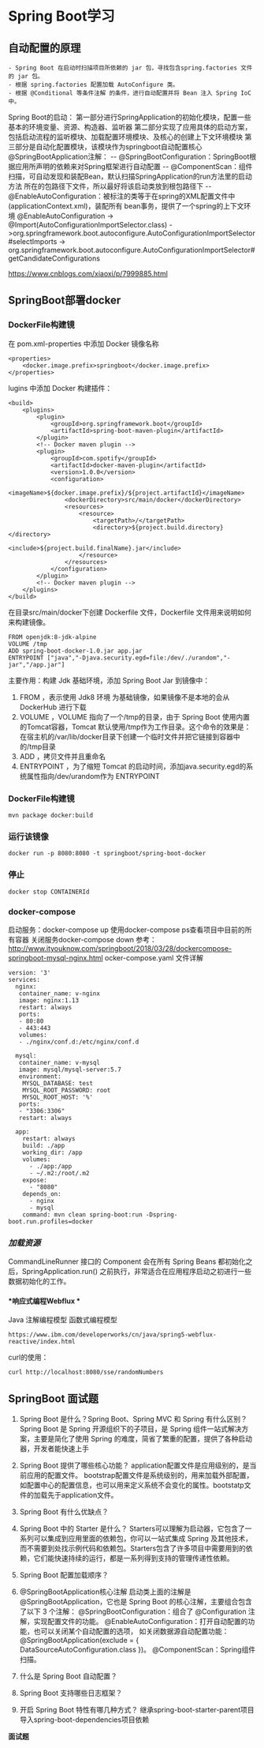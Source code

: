 #  **Spring Boot学习**

## **自动配置的原理**

	- Spring Boot 在启动时扫描项目所依赖的 jar 包，寻找包含spring.factories 文件的 jar 包。
	- 根据 spring.factories 配置加载 AutoConfigure 类。
	- 根据 @Conditional 等条件注解 的条件，进行自动配置并将 Bean 注入 Spring IoC 中。

Spring Boot的启动：
第一部分进行SpringApplication的初始化模块，配置一些基本的环境变量、资源、构造器、监听器
第二部分实现了应用具体的启动方案，包括启动流程的监听模块、加载配置环境模块、及核心的创建上下文环境模块
第三部分是自动化配置模块，该模块作为springboot自动配置核心
@SpringBootApplication注解：
-- @SpringBootConfiguration：SpringBoot根据应用所声明的依赖来对Spring框架进行自动配置
-- @ComponentScan：组件扫描，可自动发现和装配Bean，默认扫描SpringApplication的run方法里的启动方法
所在的包路径下文件，所以最好将该启动类放到根包路径下
-- @EnableAutoConfiguration：被标注的类等于在spring的XML配置文件中(applicationContext.xml)，装配所有
bean事务，提供了一个spring的上下文环境
@EnableAutoConfiguration -> @Import(AutoConfigurationImportSelector.class) ->org.springframework.boot.autoconfigure.AutoConfigurationImportSelector#selectImports
-> org.springframework.boot.autoconfigure.AutoConfigurationImportSelector#getCandidateConfigurations


https://www.cnblogs.com/xiaoxi/p/7999885.html


##	**SpringBoot部署docker**

###	**DockerFile构建镜**
在 pom.xml-properties 中添加 Docker 镜像名称
```
<properties>
	<docker.image.prefix>springboot</docker.image.prefix>
</properties>
```
lugins 中添加 Docker 构建插件：
```
<build>
	<plugins>
		<plugin>
			<groupId>org.springframework.boot</groupId>
			<artifactId>spring-boot-maven-plugin</artifactId>
		</plugin>
		<!-- Docker maven plugin -->
		<plugin>
			<groupId>com.spotify</groupId>
			<artifactId>docker-maven-plugin</artifactId>
			<version>1.0.0</version>
			<configuration>
				<imageName>${docker.image.prefix}/${project.artifactId}</imageName>
				<dockerDirectory>src/main/docker</dockerDirectory>
				<resources>
					<resource>
						<targetPath>/</targetPath>
						<directory>${project.build.directory}</directory>
						<include>${project.build.finalName}.jar</include>
					</resource>
				</resources>
			</configuration>
		</plugin>
		<!-- Docker maven plugin -->
	</plugins>
</build>
```
在目录src/main/docker下创建 Dockerfile 文件，Dockerfile 文件用来说明如何来构建镜像。
```
FROM openjdk:8-jdk-alpine
VOLUME /tmp
ADD spring-boot-docker-1.0.jar app.jar
ENTRYPOINT ["java","-Djava.security.egd=file:/dev/./urandom","-jar","/app.jar"]
```
主要作用：构建 Jdk 基础环境，添加 Spring Boot Jar 到镜像中：
1. FROM ，表示使用 Jdk8 环境 为基础镜像，如果镜像不是本地的会从 DockerHub 进行下载
2. VOLUME ，VOLUME 指向了一个/tmp的目录，由于 Spring Boot 使用内置的Tomcat容器，Tomcat 默认使用/tmp作为工作目录。这个命令的效果是：在宿主机的/var/lib/docker目录下创建一个临时文件并把它链接到容器中的/tmp目录
3. ADD ，拷贝文件并且重命名
4. ENTRYPOINT ，为了缩短 Tomcat 的启动时间，添加java.security.egd的系统属性指向/dev/urandom作为 ENTRYPOINT
###	**DockerFile构建镜**
```
mvn package docker:build
```
###	**运行该镜像**
```
docker run -p 8080:8080 -t springboot/spring-boot-docker
```
###	**停止**
```
docker stop CONTAINERId
```
###	**docker-compose**
启动服务：docker-compose up
使用docker-compose ps查看项目中目前的所有容器
关闭服务docker-compose down
参考： http://www.ityouknow.com/springboot/2018/03/28/dockercompose-springboot-mysql-nginx.html
ocker-compose.yaml 文件详解
```
version: '3'
services:
  nginx:
   container_name: v-nginx
   image: nginx:1.13
   restart: always
   ports:
   - 80:80
   - 443:443
   volumes:
   - ./nginx/conf.d:/etc/nginx/conf.d
    
  mysql:
   container_name: v-mysql
   image: mysql/mysql-server:5.7
   environment:
    MYSQL_DATABASE: test
    MYSQL_ROOT_PASSWORD: root
    MYSQL_ROOT_HOST: '%'
   ports:
   - "3306:3306"
   restart: always
    
  app:
    restart: always
    build: ./app
    working_dir: /app
    volumes:
      - ./app:/app
      - ~/.m2:/root/.m2
    expose:
      - "8080"
    depends_on:
      - nginx
      - mysql
    command: mvn clean spring-boot:run -Dspring-boot.run.profiles=docker
```
### *加载资源*
CommandLineRunner 接口的 Component 会在所有 Spring Beans 都初始化之后，SpringApplication.run() 之前执行，非常适合在应用程序启动之初进行一些数据初始化的工作。

#### *响应式编程Webflux *
Java 注解编程模型
函数式编程模型

	https://www.ibm.com/developerworks/cn/java/spring5-webflux-reactive/index.html


curl的使用：

	curl http://localhost:8080/sse/randomNumbers

 
## **SpringBoot 面试题**

1. Spring Boot 是什么？Spring Boot、Spring MVC 和 Spring 有什么区别？
Spring Boot 是 Spring 开源组织下的子项目，是 Spring 组件一站式解决方案，主要是简化了使用 Spring 的难度，简省了繁重的配置，提供了各种启动器，开发者能快速上手

2. Spring Boot 提供了哪些核心功能？
application配置文件是应用级别的，是当前应用的配置文件。
bootstrap配置文件是系统级别的，用来加载外部配置，如配置中心的配置信息，也可以用来定义系统不会变化的属性。bootstatp文件的加载先于application文件。

3. Spring Boot 有什么优缺点？

4. Spring Boot 中的 Starter 是什么？
Starters可以理解为启动器，它包含了一系列可以集成到应用里面的依赖包，你可以一站式集成 Spring 及其他技术，而不需要到处找示例代码和依赖包。Starters包含了许多项目中需要用到的依赖，它们能快速持续的运行，都是一系列得到支持的管理传递性依赖。

5. Spring Boot 配置加载顺序？

6. @SpringBootApplication核心注解
启动类上面的注解是@SpringBootApplication，它也是 Spring Boot 的核心注解，主要组合包含了以下 3 个注解：
@SpringBootConfiguration：组合了 @Configuration 注解，实现配置文件的功能。
@EnableAutoConfiguration：打开自动配置的功能，也可以关闭某个自动配置的选项，
如关闭数据源自动配置功能：@SpringBootApplication(exclude = { DataSourceAutoConfiguration.class })。
@ComponentScan：Spring组件扫描。

7. 什么是 Spring Boot 自动配置？

8. Spring Boot 支持哪些日志框架？

9. 开启 Spring Boot 特性有哪几种方式？
	继承spring-boot-starter-parent项目
	导入spring-boot-dependencies项目依赖

**面试题**